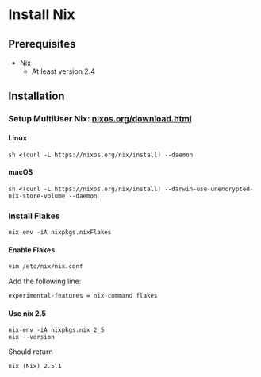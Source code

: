 # Install Nix

## Prerequisites
- Nix
	- At least version 2.4

## Installation

### Setup MultiUser Nix: [nixos.org/download.html](https://nixos.org/download.html)
#### Linux
```
sh <(curl -L https://nixos.org/nix/install) --daemon
```
#### macOS
```
sh <(curl -L https://nixos.org/nix/install) --darwin-use-unencrypted-nix-store-volume --daemon
```

### Install Flakes
```
nix-env -iA nixpkgs.nixFlakes
```

#### Enable Flakes
```
vim /etc/nix/nix.conf
```

Add the following line:
```
experimental-features = nix-command flakes
```

#### Use nix 2.5
```
nix-env -iA nixpkgs.nix_2_5
nix --version
```

Should return
```
nix (Nix) 2.5.1
```
